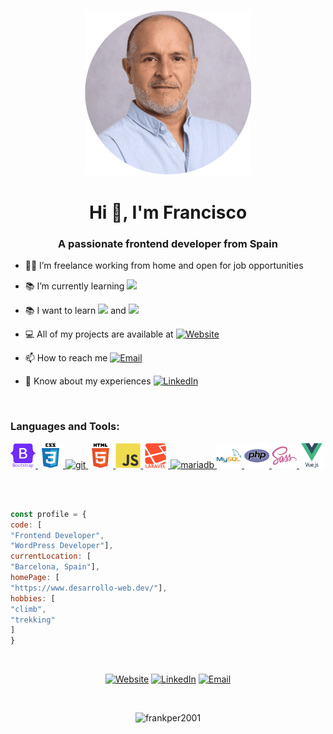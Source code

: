 <br/>

<p align="center">
<a href="https://github.com/frankper2001/"><img alt="Email" src="https://github.com/frankper2001/frankper2001/blob/main/FotoCarnetCircular2%20(1).png"></a>

</p>

<h1 align="center">Hi 👋, I'm Francisco</h1>
<h3 align="center">A passionate frontend developer from Spain</h3>



- 👨‍💻 I’m freelance working from home and open for job opportunities

- :books: I’m currently learning  <img src="https://img.shields.io/badge/-vue.js-3a495d?style=flat&logo=vue.js&logoColor=4FC08D">

- :books: I want to learn  <img src="https://img.shields.io/badge/-react-3a495d?style=flat&logo=react&logoColor=67b7f7">  and  <img src="http://img.shields.io/badge/-angular-3a495d?style=flat&logo=angular&logoColor=DD0031"/>

- 💻 All of my projects are available at  <a href="https://www.desarrollo-web.dev" target="_blank"><img alt="Website" src="https://img.shields.io/badge/Website-www.desarrolloWeb.dev-blue?style=flat&logo=google-chrome"></a>

- 📫 How to reach me  <a href="mailto:frankper2001.es@gmail.com"><img alt="Email" src="https://img.shields.io/badge/Email-frankper2001.es@gmail.com-blue?style=flat&logo=gmail"></a>


- 📄 Know about my experiences  <a href="https://www.linkedin.com/in/franciscojoseperez/" target="_blank"><img alt="LinkedIn" src="https://img.shields.io/badge/LinkedIn-@FranciscoPerez-blue?style=flat&logo=linkedin"></a>


<br/>

<h3 align="left">Languages and Tools:</h3>
<p align="left"> 
<a href="https://getbootstrap.com" target="_blank"> <img src="https://raw.githubusercontent.com/devicons/devicon/master/icons/bootstrap/bootstrap-plain-wordmark.svg" alt="bootstrap" width="40" height="40"/> </a> 
<a href="https://www.w3schools.com/css/" target="_blank"> <img src="https://raw.githubusercontent.com/devicons/devicon/master/icons/css3/css3-original-wordmark.svg" alt="css3" width="40" height="40"/> </a> 
<a href="https://git-scm.com/" target="_blank"> <img src="https://www.vectorlogo.zone/logos/git-scm/git-scm-icon.svg" alt="git" width="40" height="40"/> </a> 
<a href="https://www.w3.org/html/" target="_blank"> <img src="https://raw.githubusercontent.com/devicons/devicon/master/icons/html5/html5-original-wordmark.svg" alt="html5" width="40" height="40"/> </a> 
<a href="https://developer.mozilla.org/en-US/docs/Web/JavaScript" target="_blank"> <img src="https://raw.githubusercontent.com/devicons/devicon/master/icons/javascript/javascript-original.svg" alt="javascript" width="40" height="40"/> </a> 
<a href="https://laravel.com/" target="_blank"> <img src="https://raw.githubusercontent.com/devicons/devicon/master/icons/laravel/laravel-plain-wordmark.svg" alt="laravel" width="40" height="40"/> </a> 
<a href="https://mariadb.org/" target="_blank"> <img src="https://www.vectorlogo.zone/logos/mariadb/mariadb-icon.svg" alt="mariadb" width="40" height="40"/> </a> 
<a href="https://www.mysql.com/" target="_blank"> <img src="https://raw.githubusercontent.com/devicons/devicon/master/icons/mysql/mysql-original-wordmark.svg" alt="mysql" width="40" height="40"/> </a> 
<a href="https://www.php.net" target="_blank"> <img src="https://raw.githubusercontent.com/devicons/devicon/master/icons/php/php-original.svg" alt="php" width="40" height="40"/> </a> 
<a href="https://sass-lang.com" target="_blank"> <img src="https://raw.githubusercontent.com/devicons/devicon/master/icons/sass/sass-original.svg" alt="sass" width="40" height="40"/> </a> 
<a href="https://vuejs.org/" target="_blank"> <img src="https://raw.githubusercontent.com/devicons/devicon/master/icons/vuejs/vuejs-original-wordmark.svg" alt="vuejs" width="40" height="40"/> </a> 
</p>
<br/>
<br/>

```javascript
const profile = {
code: [
"Frontend Developer", 
"WordPress Developer"],
currentLocation: [
"Barcelona, Spain"],
homePage: [
"https://www.desarrollo-web.dev/"],
hobbies: [
"climb",
"trekking"
]
}
```
<br/>
<p align="center">
<a href="https://www.desarrollo-web.dev" target="_blank"><img alt="Website" src="https://img.shields.io/badge/Website-www.desarrolloWeb.dev-blue?style=flat&logo=google-chrome"></a>
<a href="https://www.linkedin.com/in/franciscojoseperez/" target="_blank"><img alt="LinkedIn" src="https://img.shields.io/badge/LinkedIn-@FranciscoPerez-blue?style=flat&logo=linkedin"></a>
<a href="mailto:frankper2001.es@gmail.com"><img alt="Email" src="https://img.shields.io/badge/Email-frankper2001.es@gmail.com-blue?style=flat&logo=gmail"></a>
</p>
<br/>
<p align="center"> <img src="https://komarev.com/ghpvc/?username=frankper2001&label=Profile%20views&color=0e75b6&style=flat" alt="frankper2001" /> </p>
